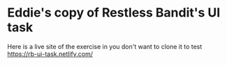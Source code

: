 # Eddie's copy of Restless Bandit's UI task

Here is a live site of the exercise in you don't want to clone it to test
https://rb-ui-task.netlify.com/